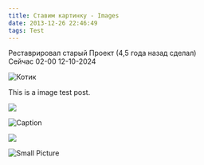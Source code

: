 ```yaml
---
title: Ставим картинку - Images
date: 2013-12-26 22:46:49
tags: Test
---
```


Реставрировал старый Проект (4,5 года назад сделал)  
Сейчас 02-00 12-10-2024  

![Котик](http://jacman.wuchong.me/images/wallpaper-2572384.jpg)

This is a image test post.

![](http://ww1.sinaimg.cn/mw690/81b78497jw1emfgwkasznj21hc0u0qb7.jpg)

![Caption](http://ww3.sinaimg.cn/mw690/81b78497jw1emfgwjrh2pj21hc0u01g3.jpg)

![](http://ww2.sinaimg.cn/mw690/81b78497jw1emfgwil5xkj21hc0u0tpm.jpg)

![Small Picture](http://placehold.it/350x150.jpg)
